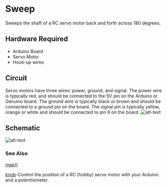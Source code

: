 # Sweep
Sweeps the shaft of a RC servo motor back and forth across 180 degrees.

## Hardware Required
* Arduino Board
* Servo Motor
* Hook-up wires
## Circuit
Servo motors have three wires: power, ground, and signal. The power wire is typically red, and should be connected to the 5V pin on the Arduino or Genuino board. The ground wire is typically black or brown and should be connected to a ground pin on the board. The signal pin is typically yellow, orange or white and should be connected to pin 9 on the board.
![alt-text](https://github.com/SamyakJain2002/robo_resource/blob/main/programming/arduino/servo/examples/sweep/sweep_bb.png)
## Schematic
![alt-text](https://github.com/SamyakJain2002/robo_resource/blob/main/programming/arduino/servo/examples/sweep/sweep_schem.png)
### See Also
[map()](https://www.arduino.cc/reference/en/language/functions/math/map/)

[knob](https://github.com/SamyakJain2002/robo_resource/blob/main/programming/arduino/servo/examples/knob/Introduction.md)-Control the position of a RC (hobby) servo motor with your Arduino and a potentiometer.
